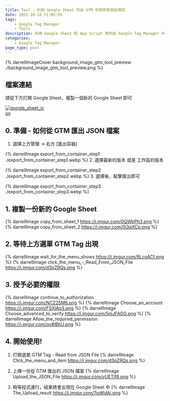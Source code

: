 ```yaml
---
title: Tool - 利用 Google Sheet 列出 GTM 中的所有設定資訊
date: 2022-10-18 21:05:59
tags:
	- Google Tag Manager
	- Tools
description: 利用 Google Sheet 和 App Script 來列出 Google Tag Manager 中所有關於 GA4 的 Tags 設定，包含其中的 Parameters、Trigger、Variable 等等，再也不用一個一個打開來檢查設定
categories: 
	- Google Tag Manager
page_type: post
---
```


{% darrellImageCover background_image_gtm_tool_preview ./background_image_gtm_tool_preview.png %}


## 檔案連結

請從下方打開 Google Sheet，複製一個新的 Google Sheet 即可 

<a href="https://docs.google.com/spreadsheets/d/1LwCyX_Qse-1CcB2fbQ0oNz9wQk2AD6T0KAk_QNeu8mE/edit?usp=sharing" title="Google Sheet Link" class="js-link-track" data-link-name="google sheet link">
    <img src="./google_sheet_icon.webp" alt="google_sheet_icon" style="max-width: 128px" />
</a>


## 0. 準備 - 如何從 GTM 匯出 JSON 檔案

1. 選擇上方管理 -> 右方 [匯出容器]

{% darrellImage export_from_container_step1 ./export_from_container_step1.webp %}
2. 選擇最新的版本 或是 工作區的版本

{% darrellImage export_from_container_step2 ./export_from_container_step2.webp %}
3. 選擇後，點擊匯出即可

{% darrellImage export_from_container_step3 ./export_from_container_step3.webp %}
## 1. 複製一份新的 Google Sheet

{% darrellImage copy_from_sheet_1 https://i.imgur.com/0QWbPh3.png %}
{% darrellImage copy_from_sheet_2 https://i.imgur.com/0i3qXCp.png %}


## 2. 等待上方選單 GTM Tag 出現

{% darrellImage wait_for_the_menu_shows https://i.imgur.com/9LcoACf.png %}
{% darrellImage click_the_menu_-_Read_From_JSON_File https://i.imgur.com/d3oZRQs.png %}

## 3. 授予必要的權限

{% darrellImage continue_to_authorization https://i.imgur.com/NCZ25M6.png %}
{% darrellImage Choose_an_account https://i.imgur.com/FSXlAq3.png %}
{% darrellImage Choose_advanced_to_verify https://i.imgur.com/5mJFAGG.png %}
{% darrellImage Allow_the_required_permission https://i.imgur.com/qy8lBhU.png %}

## 4. 開始使用!

1. 打開選單 GTM Tag - Read from JSON File
{% darrellImage Click_the_menu_and_item https://i.imgur.com/d3oZRQs.png %}

2. 上傳一份從 GTM 匯出的 JSON 檔案
{% darrellImage Upload_the_JSON_File https://i.imgur.com/yUETlf8.png %}

3. 稍等程式運行，結果將會出現在 Google Sheet 中
{% darrellImage The_Upload_result https://i.imgur.com/7odKdAi.png %}


